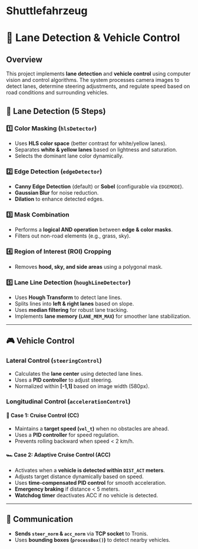 # Shuttlefahrzeug
# 🚗 Lane Detection & Vehicle Control

## Overview
This project implements **lane detection** and **vehicle control** using computer vision and control algorithms. The system processes camera images to detect lanes, determine steering adjustments, and regulate speed based on road conditions and surrounding vehicles.

## 🏁 Lane Detection (5 Steps)

### 1️⃣ **Color Masking (`hlsDetector`)**
- Uses **HLS color space** (better contrast for white/yellow lanes).
- Separates **white & yellow lanes** based on lightness and saturation.
- Selects the dominant lane color dynamically.

### 2️⃣ **Edge Detection (`edgeDetector`)**
- **Canny Edge Detection** (default) or **Sobel** (configurable via `EDGEMODE`).
- **Gaussian Blur** for noise reduction.
- **Dilation** to enhance detected edges.

### 3️⃣ **Mask Combination**
- Performs a **logical AND operation** between **edge & color masks**.
- Filters out non-road elements (e.g., grass, sky).

### 4️⃣ **Region of Interest (ROI) Cropping**
- Removes **hood, sky, and side areas** using a polygonal mask.

### 5️⃣ **Lane Line Detection (`houghLineDetector`)**
- Uses **Hough Transform** to detect lane lines.
- Splits lines into **left & right lanes** based on slope.
- Uses **median filtering** for robust lane tracking.
- Implements **lane memory (`LANE_MEM_MAX`)** for smoother lane stabilization.

---

## 🎮 Vehicle Control

### **Lateral Control (`steeringControl`)**
- Calculates the **lane center** using detected lane lines.
- Uses a **PID controller** to adjust steering.
- Normalized within **[-1,1]** based on image width (580px).

### **Longitudinal Control (`accelerationControl`)**
#### 🚀 **Case 1: Cruise Control (CC)**
- Maintains a **target speed (`vel_t`)** when no obstacles are ahead.
- Uses a **PID controller** for speed regulation.
- Prevents rolling backward when speed < 2 km/h.

#### 🏎 **Case 2: Adaptive Cruise Control (ACC)**
- Activates when a **vehicle is detected within `DIST_ACT` meters**.
- Adjusts target distance dynamically based on speed.
- Uses **time-compensated PID control** for smooth acceleration.
- **Emergency braking** if distance < 5 meters.
- **Watchdog timer** deactivates ACC if no vehicle is detected.

---

## 📡 Communication
- **Sends `steer_norm` & `acc_norm`** via **TCP socket** to Tronis.
- Uses **bounding boxes (`processBox()`)** to detect nearby vehicles.



